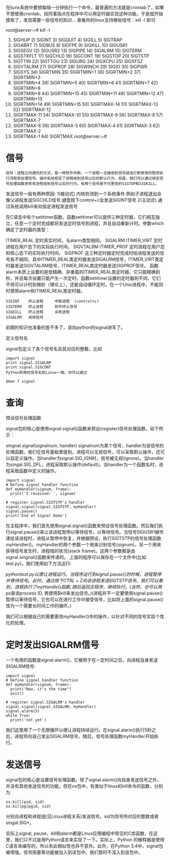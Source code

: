 
在liunx系统中要想每隔一分钟执行一个命令，最普遍的方法就是crontab了，如果不想使用crontab，经同事指点在程序中可以用定时器实现这种功能，于是就开始摸索了，发现需要一些信号的知识...
查看你的linux支持哪些信号：kill -l 即可

root@server:~# kill -l
 1) SIGHUP   2) SIGINT   3) SIGQUIT  4) SIGILL   5) SIGTRAP
 6) SIGABRT  7) SIGBUS   8) SIGFPE   9) SIGKILL 10) SIGUSR1
11) SIGSEGV 12) SIGUSR2 13) SIGPIPE 14) SIGALRM 15) SIGTERM
16) SIGSTKFLT   17) SIGCHLD 18) SIGCONT 19) SIGSTOP 20) SIGTSTP
21) SIGTTIN 22) SIGTTOU 23) SIGURG  24) SIGXCPU 25) SIGXFSZ
26) SIGVTALRM   27) SIGPROF 28) SIGWINCH    29) SIGIO   30) SIGPWR
31) SIGSYS  34) SIGRTMIN    35) SIGRTMIN+1  36) SIGRTMIN+2  37) SIGRTMIN+3
38) SIGRTMIN+4   39) SIGRTMIN+5 40) SIGRTMIN+6 41) SIGRTMIN+7 42) SIGRTMIN+8
43) SIGRTMIN+9   44) SIGRTMIN+10 45) SIGRTMIN+11 46) SIGRTMIN+12    47) SIGRTMIN+13
48) SIGRTMIN+14 49) SIGRTMIN+15 50) SIGRTMAX-14 51) SIGRTMAX-13 52) SIGRTMAX-12
53) SIGRTMAX-11 54) SIGRTMAX-10 55) SIGRTMAX-9  56) SIGRTMAX-8 57) SIGRTMAX-7
58) SIGRTMAX-6   59) SIGRTMAX-5 60) SIGRTMAX-4 61) SIGRTMAX-3 62) SIGRTMAX-2
63) SIGRTMAX-1 64) SIGRTMAX 
root@server:~#


# 信号

    信号：进程之间通讯的方式，是一种软件中断。一个进程一旦接收到信号就会打断原来的程序执行流程来处理信号。操作系统规定了进程收到信号以后的默认行为，但是，我们可以通过绑定信号处理函数来修改进程收到信号以后的行为，有两个信号是不可更改的SIGTOP和SIGKILL。 
发送信号一般有两种原因:
    1(被动式)  内核检测到一个系统事件.例如子进程退出会像父进程发送SIGCHLD信号.键盘按下control+c会发送SIGINT信号
    2(主动式)  通过系统调用kill来向指定进程发送信号

   在C语言中有个setitimer函数，函数setitimer可以提供三种定时器，它们相互独立，任意一个定时完成都将发送定时信号到进程，并且自动重新计时。参数which确定了定时器的类型：

ITIMER_REAL       定时真实时间，与alarm类型相同。              SIGALRM
ITIMER_VIRT       定时进程在用户态下的实际执行时间。            SIGVTALRM
ITIMER_PROF       定时进程在用户态和核心态下的实际执行时间。      SIGPROF
  这三种定时器定时完成时给进程发送的信号各不相同，其中ITIMER_REAL类定时器发送SIGALRM信号，ITIMER_VIRT类定时器发送SIGVTALRM信号，ITIMER_REAL类定时器发送SIGPROF信号。
  函数alarm本质上设置的是低精确、非重载的ITIMER_REAL类定时器，它只能精确到秒，并且每次设置只能产生一次定时。函数setitimer设置的定时器则不同，它们不但可以计时到微妙（理论上），还能自动循环定时。在一个Unix进程中，不能同时使用alarm和ITIMER_REAL类定时器。

    SIGINT    终止进程     中断进程  (control+c)
    SIGTERM   终止进程     软件终止信号
    SIGKILL   终止进程     杀死进程
    SIGALRM   闹钟信号

前期的知识也准备的差不多了，该向python的signal进军了。

定义信号名

signal包定义了各个信号名及其对应的整数，比如

```
import signal
print signal.SIGALRM
print signal.SIGCONT
Python所用的信号名和Linux一致。你可以通过
```

```
$man 7 signal
```

# 查询

预设信号处理函数

signal包的核心是使用signal.signal()函数来预设(register)信号处理函数，如下所示：

singnal.signal(signalnum, handler)
signalnum为某个信号，handler为该信号的处理函数。我们在信号基础里提到，进程可以无视信号，可以采取默认操作，还可以自定义操作。当handler为signal.SIG_IGN时，信号被无视(ignore)。当handler为singal.SIG_DFL，进程采取默认操作(default)。当handler为一个函数名时，进程采取函数中定义的操作。
```
import signal
# Define signal handler function
def myHandler(signum, frame):
  print('I received: ', signum)
 
# register signal.SIGTSTP's handler 
signal.signal(signal.SIGTSTP, myHandler)
signal.pause()
print('End of Signal Demo')
 ```

在主程序中，我们首先使用signal.signal()函数来预设信号处理函数。然后我们执行signal.pause()来让该进程暂停以等待信号，以等待信号。当信号SIGUSR1被传递给该进程时，进程从暂停中恢复，并根据预设，执行SIGTSTP的信号处理函数myHandler()。myHandler的两个参数一个用来识别信号(signum)，另一个用来获得信号发生时，进程栈的状况(stack frame)。这两个参数都是由signal.singnal()函数来传递的。
上面的程序可以保存在一个文件中(比如test.py)。我们使用如下方法运行:


$python test.py
以便让进程运行。当程序运行到signal.pause()的时候，进程暂停并等待信号。此时，通过按下CTRL+Z向该进程发送SIGTSTP信号。我们可以看到，进程执行了myHandle()函数, 随后返回主程序，继续执行。(当然，也可以用$ps查询process ID, 再使用$kill来发出信号。)(进程并不一定要使用signal.pause()暂停以等待信号，它也可以在进行工作中接受信号，比如将上面的signal.pause()改为一个需要长时间工作的循环。)

我们可以根据自己的需要更改myHandler()中的操作，以针对不同的信号实现个性化的处理。

# 定时发出SIGALRM信号

一个有用的函数是signal.alarm()，它被用于在一定时间之后，向进程自身发送SIGALRM信号:

```
import signal
# Define signal handler function
def myHandler(signum, frame):
  print("Now, it's the time")
  exit()
 
# register signal.SIGALRM's handler 
signal.signal(signal.SIGALRM, myHandler)
signal.alarm(5)
while True:
  print('not yet')
```
我们这里用了一个无限循环以便让进程持续运行。在signal.alarm()执行5秒之后，进程将向自己发出SIGALRM信号，随后，信号处理函数myHandler开始执行。 

# 发送信号

signal包的核心是设置信号处理函数。除了signal.alarm()向自身发送信号之外，并没有其他发送信号的功能。但在os包中，有类似于linux的kill命令的函数，分别为

```
os.kill(pid, sid)
os.killpg(pgid, sid)
```
分别向进程和进程组(见Linux进程关系)发送信号。sid为信号所对应的整数或者singal.SIG*。

实际上signal, pause，kill和alarm都是Linux应用编程中常见的C库函数，在这里，我们只不过是用Python语言来实现了一下。实际上，Python 的解释器是使用C语言来编写的，所以有此相似性也并不意外。此外，在Python 3.4中，signal包被增强，信号阻塞等功能被加入到该包中。我们暂时不深入到该包中。
